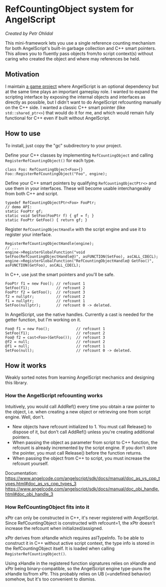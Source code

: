 
# RefCountingObject system for AngelScript

_Created by Petr Ohlidal_

This mini-framework lets you use a single reference counting mechanism for both
AngelScript's built-in garbage collection and C++ smart pointers. This allows you to fluently
pass objects from/to script context(s) without caring who created the object and where may
references be held.

## Motivation

I maintain [a game project](www.rigsofrods.org) where AngelScript is an optional dependency
but at the same time plays an important gameplay role.
I wanted to expand the scripting interface by exposing
the internal objects and interfaces as directly as possible, but I didn't want to do
AngelScript refcounting manually on the C++ side.
I wanted a classic C++ smart pointer (like `std::shared_ptr<>`) that would do it for me,
and which would remain fully functional for C++ even if built without AngelScript.

## How to use

To install, just copy the "gc" subdirectory to your project.

Define your C++ classes by implementing `RefCountingObject`
and calling `RegisterRefCountingObject()` for each type.

```
class Foo: RefCountingObject<Foo>{}
Foo::RegisterRefCountingObject("Foo", engine);
```

Define your C++ smart pointers by qualifying `RefCountingObjectPtr<>`
and use them in your interfaces. 
These will become usable interchangeably from both C++ and script.

```
typedef RefCountingObjectPtr<Foo> FooPtr;
// demo API:
static FooPtr gf;
static void SetFoo(FooPtr f) { gf = f; }
static FooPtr GetFoo() { return gf; }
```

Register `RefCountingObjectHandle` with the script engine
and use it to register your interface.

```
RegisterRefCountingObjectHandle(engine);
// ...
engine->RegisterGlobalFunction("void SetFoo(RefCountingObjectHandle@)", asFUNCTION(SetFoo), asCALL_CDECL);
engine->RegisterGlobalFunction("RefCountingObjectHandle@ GetFoo()", asFUNCTION(GetFoo), asCALL_CDECL);
```

In C++, use just the smart pointers and you'll be safe.

```
FooPtr f1 = new Foo(); // refcount 1
SetFoo(f1);            // refcount 2
FooPtr f2 = GetFoo();  // refcount 3
f2 = nullptr;          // refcount 2
f1 = nullptr;          // refcount 1
SetFoo(nullptr);       // refcount 0 -> deleted.
```

In AngelScript, use the native handles.
Currently a cast is needed for the getter function, but I'm working on it.

```
Foo@ f1 = new Foo();            // refcount 1
SetFoo(f1);                     // refcount 2
Foo@ f2 = cast<Foo>(GetFoo());  // refcount 3
@f2 = null;                     // refcount 2
@f1 = null;                     // refcount 1
SetFoo(null);                   // refcount 0 -> deleted.
```

## How it works

Weakly sorted notes from learning AngelScript mechanics and designing this library.

### How the AngelScript refcounting works

 Intuitively, you would call AddRef() every time you obtain a raw pointer to the object, 
 i.e. when creating a new object or retrieving one from script engine. Well, don't.
 
 * New objects have refcount initialized to 1.
   You must call Release() to dispose of it, but don't call AddRef() unless you're creating additional pointers.
 * When passing the object as parameter from script to C++ function, the refcount is already incremented by the script engine.
   If you don't store the pointer, you must call Release() before the function returns.
 * When passing the object from C++ to script, you must increase the refcount yourself.
 
Documentation: 
   https://www.angelcode.com/angelscript/sdk/docs/manual/doc_as_vs_cpp_types.html#doc_as_vs_cpp_types_3
   https://www.angelcode.com/angelscript/sdk/docs/manual/doc_obj_handle.html#doc_obj_handle_3
   
### How RefCountingObject fits into it

xPtr can only be constructed in C++, it's never registered with AngelScript. Since RefCountingObject
is constructed with refcount=1, the xPtr doesn't increase the refcount when initialized/assigned.

xPtr derives from xHandle which requires asITypeInfo. To be able to construct it in C++
without active script context, the type info is stored in the RefCountingObject itself.
It is loaded when calling `RegisterRefCountingObject()`.

Using xHandle in the registered function signatures relies on xHandle and xPtr being binary-compatible,
so the AngelScript engine type-puns the xHandle to/from xPtr.
This probably relies on UB (=undefined behavior) somehow, but it's too convenient to dismiss.
  
